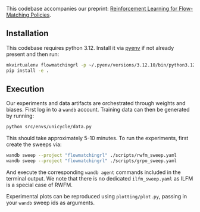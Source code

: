 This codebase accompanies our preprint: [Reinforcement Learning for Flow-Matching Policies](https://arxiv.org/abs/2507.15073).

## Installation
This codebase requires python 3.12. Install it via [pyenv](https://github.com/pyenv/pyenv) if not already present and then run:

```bash
mkvirtualenv flowmatchingrl -p ~/.pyenv/versions/3.12.10/bin/python3.12
pip install -e .
```


## Execution
Our experiments and data artifacts are orchestrated through weights and biases. First log in to a `wandb` account. Training data can then be generated by running:

```bash
python src/envs/unicycle/data.py
```

This should take approximately 5-10 minutes. To run the experiments, first create the sweeps via:

```bash
wandb sweep --project "flowmatchingrl" ./scripts/rwfm_sweep.yaml
wandb sweep --project "flowmatchingrl" ./scripts/grpo_sweep.yaml
```

And execute the corresponding `wandb agent` commands included in the terminal output. We note that there is no dedicated `ilfm_sweep.yaml` as ILFM is a special case of RWFM.

Experimental plots can be reproduced using `plotting/plot.py`, passing in your `wandb` sweep ids as arguments.

